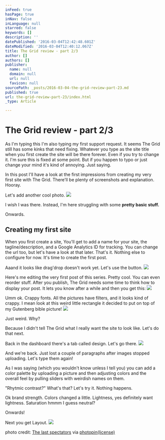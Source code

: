 ```yaml
---
inFeed: true
hasPage: true
inNav: false
inLanguage: null
starred: false
keywords: []
description: ''
datePublished: '2016-03-04T12:42:48.601Z'
dateModified: '2016-03-04T12:40:12.067Z'
title: The Grid review - part 2/3
author: []
authors: []
publisher:
  name: null
  domain: null
  url: null
  favicon: null
sourcePath: _posts/2016-03-04-the-grid-review-part-23.md
published: true
url: the-grid-review-part-23/index.html
_type: Article

---
```

# The Grid review - part 2/3

As I'm typing this I'm also typing my first support request. It seems The Grid still has some kinks that need fixing. Whatever you type as the site title when you first create the site will be there forever. Even if you try to change it. I'm sure this is fixed at some point. But if you happen to typo or just change your mind it's kind of annoying. Just saying.

In this post I'll have a look at the first impressions from creating my very first site with The Grid. There'll be plenty of screenshots and explanation. Hooray.

Let's add another cool photo.
![](https://the-grid-user-content.s3-us-west-2.amazonaws.com/d3247cd2-3c1c-488d-8cc7-4264bc71b67c.jpg)

I wish I was there. Instead, I'm here struggling with some **pretty basic stuff.**

Onwards.

## Creating my first site

When you first create a site, You'll get to add a name for your site, the tagline/description, and a Google Analytics ID for tracking. You can change the url too, but let's have a look at that later. That's it. Nothing else to configure for now. It's time to create the first post.

Aaand it looks like drag'drop doesn't work yet. Let's use the button.
![](https://the-grid-user-content.s3-us-west-2.amazonaws.com/ecb7f6df-b378-4aa5-a1b2-68c9e9511f3c.png)

Here's me editing the very first post of this series. Pretty cool. You can even reorder stuff. After you publish, The Grid needs some time to think how to display your post. It lets you know after a while and then you get this:
![](https://the-grid-user-content.s3-us-west-2.amazonaws.com/e652d553-4f4c-423e-8df2-5c9663fcee82.png)

Umm ok. Crappy fonts. All the pictures have filters, and it looks kind of crappy. I mean look at this weird little rectangle it decided to put on top of my Gutenberg bible picture!
![](https://the-grid-user-content.s3-us-west-2.amazonaws.com/40a94525-b553-43f3-a7fe-38aa0c82a4d3.png)

Just weird. Why?

Because I didn't tell The Grid what I really want the site to look like. Let's do that next.

Back in the dashboard there's a tab called design. Let's go there.
![](https://the-grid-user-content.s3-us-west-2.amazonaws.com/732fd1ac-25ce-4df6-a9f0-24639abe3e0a.png)

And we're back. Just lost a couple of paragraphs after images stopped uploading. Let's type them again!

As I was saying (which you wouldn't know unless I tell you) you can add a color palette by uploading a picture and then adjusting colors and the overall feel by pulling sliders with weirdish names on them. 

"Rhytmic contrast?" What's that? Let's try it. Nothing happens.

Ok brand strength. Colors changed a little. Lightness, yes definitely want lightness. Saturation hmmm I guess neutral?

Onwards!

Next you get Layout.
![](https://the-grid-user-content.s3-us-west-2.amazonaws.com/95c801e6-bf15-41b4-8f57-6ec166664729.png)

photo credit: [The last spectators][0] via [photopin][1][(license)][2]

[0]: http://www.flickr.com/photos/138047837@N02/25181042006
[1]: http://photopin.com/
[2]: https://creativecommons.org/licenses/by-nd/2.0/
